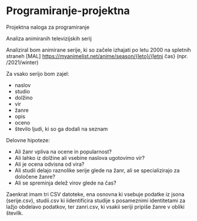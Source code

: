 # Programiranje-projektna
Projektna naloga za programiranje

Analiza animiranih televizijskih serij

Analiziral bom animirane serije, ki so začele izhajati po letu 2000 na spletnih straneh
[MAL] https://myanimelist.net/anime/season/{leto}/{letni čas} (npr. /2021/winter)

Za vsako serijo bom zajel:
- naslov
- studio
- dolžino
- vir
- žanre
- opis
- oceno
- število ljudi, ki so ga dodali na seznam

Delovne hipoteze:
- Ali žanr vpliva na ocene in popularnost?
- Ali lahko iz dolžine ali vsebine naslova ugotovimo vir?
- Ali je ocena odvisna od vira?
- Ali studii delajo raznolike serije glede na žanr, ali se specializirajo za določene žanre?
- Ali se spreminja delež virov glede na čas?


Zaenkrat imam tri CSV datoteke, ena osnovna ki vsebuje podatke iz jsona (serije.csv), studii.csv ki iidentificira studije s posameznimi identitetami za lažjo obdelavo podatkov, ter zanri.csv, ki vsakii seriji pripiše žanre v obliki številk.
